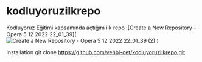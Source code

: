# kodluyoruzilkrepo
Kodluyoruz Eğitimi kapsamında açtığım ilk repo
![Create a New Repository - Opera 5 12 2022 22_01_39](![Create a New Repository - Opera 5 12 2022 22_01_39 (2)](https://user-images.githubusercontent.com/119114919/205722545-f9b84e85-7e91-4dba-ae1d-56a83fd61d5e.png)
)


Installation
git clone https://github.com/vehbi-cet/kodluyoruzilkrepo.git
